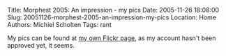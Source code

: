 Title: Morphest 2005: An impression - my pics
Date: 2005-11-26 18:08:00
Slug: 20051126-morphest-2005-an-impression-my-pics
Location: Home
Authors: Michiel Scholten
Tags: rant

<p>My pics can be found at <a href="http://www.flickr.com/photos/17648144@N00/">my own Flickr page</a>, as my account hasn't been approved yet, it seems.</p>